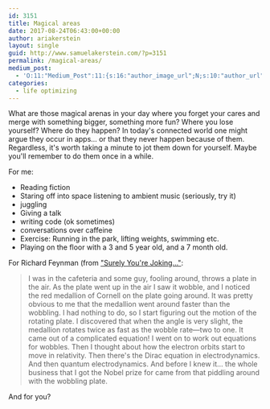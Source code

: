 ```yaml
---
id: 3151
title: Magical areas
date: 2017-08-24T06:43:00+00:00
author: ariakerstein
layout: single
guid: http://www.samuelakerstein.com/?p=3151
permalink: /magical-areas/
medium_post:
  - 'O:11:"Medium_Post":11:{s:16:"author_image_url";N;s:10:"author_url";N;s:11:"byline_name";N;s:12:"byline_email";N;s:10:"cross_link";s:2:"no";s:2:"id";N;s:21:"follower_notification";s:3:"yes";s:7:"license";s:19:"all-rights-reserved";s:14:"publication_id";s:2:"-1";s:6:"status";s:4:"none";s:3:"url";N;}'
categories:
  - life optimizing
---
```

What are those magical arenas in your day where you forget your cares and merge with something bigger, something more fun? Where you lose yourself? Where do they happen? In today's connected world one might argue they occur in apps... or that they never happen because of them. Regardless, it's worth taking a minute to jot them down for yourself. Maybe you'll remember to do them once in a while.

For me:
<ul>
 	<li>Reading fiction</li>
 	<li>Staring off into space listening to ambient music (seriously, try it)</li>
 	<li>juggling</li>
 	<li>Giving a talk</li>
 	<li>writing code (ok sometimes)</li>
 	<li>conversations over caffeine</li>
 	<li>Exercise: Running in the park, lifting weights, swimming etc.</li>
 	<li>Playing on the floor with a 3 and 5 year old, and a 7 month old.</li>
</ul>
For Richard Feynman (from <a href="https://www.amazon.com/Surely-Feynman-Adventures-Curious-Character/dp/0393316041">"Surely You're Joking..."</a>:
<blockquote>I was in the cafeteria and some guy, fooling around, throws a plate in the air. As the plate went up in the air I saw it wobble, and I noticed the red medallion of Cornell on the plate going around. It was pretty obvious to me that the medallion went around faster than the wobbling. I had nothing to do, so I start figuring out the motion of the rotating plate. I discovered that when the angle is very slight, the medallion rotates twice as fast as the wobble rate—two to one. It came out of a complicated equation! I went on to work out equations for wobbles. Then I thought about how the electron orbits start to move in relativity. Then there's the Dirac equation in electrodynamics. And then quantum electrodynamics. And before I knew it… the whole business that I got the Nobel prize for came from that piddling around with the wobbling plate.</blockquote>
And for you?